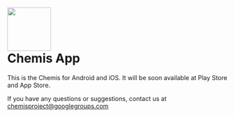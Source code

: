 <img width="100" src="https://s3.amazonaws.com/chemis/chemis-logo-no-bg.png"><br>
Chemis App
=============

This is the Chemis for Android and iOS. It will be soon available at Play Store and App Store.<br>

If you have any questions or suggestions, contact us at chemisproject@googlegroups.com
